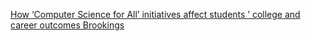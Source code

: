 [How ‘Computer Science for All’ initiatives affect students ’ college and career outcomes   Brookings](https://qi.tc/qi/120027)